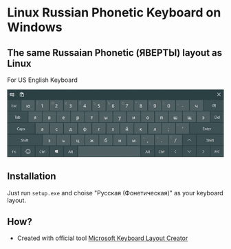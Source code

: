 # Linux Russian Phonetic Keyboard on Windows

The same Russaian Phonetic (ЯВЕРТЫ) layout as Linux
----------------------------------
For US English Keyboard

![US English](https://github.com/gushmazuko/LinuxRussianPhonetic/blob/master/US%20English/us-english.png?raw=true)


Installation
---------
Just run ```setup.exe``` and choise "Русская (Фонетическая)" as your keyboard layout.

How?
------
* Created with official tool [Microsoft Keyboard Layout Creator](https://support.microsoft.com/en-us/help/823010/the-microsoft-keyboard-layout-creator)
